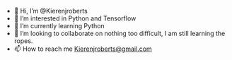 - 👋 Hi, I’m @Kierenjroberts
- 👀 I’m interested in Python and Tensorflow
- 🌱 I’m currently learning Python
- 💞️ I’m looking to collaborate on nothing too difficult, I am still learning the ropes.
- 📫 How to reach me Kierenjroberts@gmail.com

<!---
Kierenjroberts/Kierenjroberts is a ✨ special ✨ repository because its `README.md` (this file) appears on your GitHub profile.
You can click the Preview link to take a look at your changes.
--->
